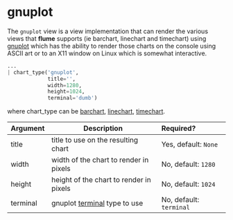 # gnuplot

The `gnuplot` view is a view implementation that can render the various views
that **flume** supports (ie barchart, linechart and timechart) using
[gnuplot](http://www.gnuplot.info/) which has the ability to render those
charts on the console using ASCII art or to an X11 window on Linux which is
somewhat interactive.

```python
...
| chart_type('gnuplot',
             title='',
             width=1280,
             height=1024,
             terminal='dumb')
```

where chart_type can be [barchart](../barchart), [linechart](../linechart),
[timechart](../timechart).

Argument  | Description                                                                  | Required?
--------- | ---------------------------------------------------------------------------- | :---------
title     | title to use on the resulting chart                                          | Yes, default: `None`
width     | width of the chart to render in pixels                                       | No, default: `1280`
height    | height of the chart to render in pixels                                      | No, default: `1024`
terminal  | gnuplot [terminal](http://www.gnuplotting.org/output-terminals/) type to use | No, default: `terminal`
